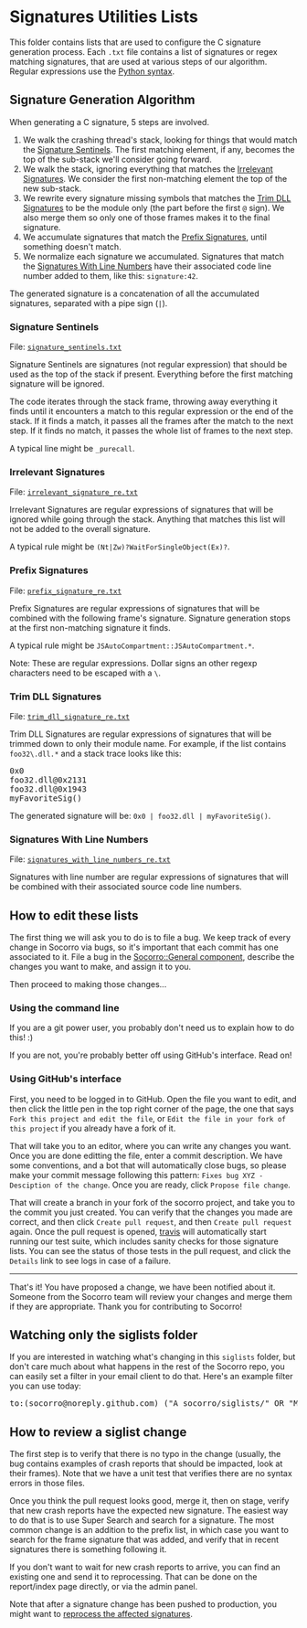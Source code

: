 # Signatures Utilities Lists

This folder contains lists that are used to configure the C signature generation process. Each ``.txt`` file contains a list of signatures or regex matching signatures, that are used at various steps of our algorithm. Regular expressions use the [Python syntax](https://docs.python.org/2/library/re.html#regular-expression-syntax).

## Signature Generation Algorithm

When generating a C signature, 5 steps are involved.

1. We walk the crashing thread's stack, looking for things that would match the [Signature Sentinels](#signature-sentinels). The first matching element, if any, becomes the top of the sub-stack we'll consider going forward.
2. We walk the stack, ignoring everything that matches the [Irrelevant Signatures](#irrelevant-signatures). We consider the first non-matching element the top of the new sub-stack.
3. We rewrite every signature missing symbols that matches the [Trim DLL Signatures](#trim-dll-signatures) to be the module only (the part before the first ``@`` sign). We also merge them so only one of those frames makes it to the final signature.
4. We accumulate signatures that match the [Prefix Signatures](#prefix-signatures), until something doesn't match.
5. We normalize each signature we accumulated. Signatures that match the [Signatures With Line Numbers](#signatures-with-line-numbers) have their associated code line number added to them, like this: ``signature:42``.

The generated signature is a concatenation of all the accumulated signatures, separated with a pipe sign (`` | ``).

### Signature Sentinels

File: [``signature_sentinels.txt``](./signature_sentinels.txt)

Signature Sentinels are signatures (not regular expression) that should be used as the top of the stack if present. Everything before the first matching signature will be ignored.

The code iterates through the stack frame, throwing away everything it finds until it encounters a match to this regular expression or the end of the stack. If it finds a match, it passes all the frames after the match to the next step. If it finds no match, it passes the whole list of frames to the next step.

A typical line might be `_purecall`.


### Irrelevant Signatures

File: [``irrelevant_signature_re.txt``](./irrelevant_signature_re.txt)

Irrelevant Signatures are regular expressions of signatures that will be ignored while going through the stack. Anything that matches this list will not be added to the overall signature.

A typical rule might be `(Nt|Zw)?WaitForSingleObject(Ex)?`.


### Prefix Signatures

File: [``prefix_signature_re.txt``](./prefix_signature_re.txt)

Prefix Signatures are regular expressions of signatures that will be combined with the following frame's signature. Signature generation stops at the first non-matching signature it finds.

A typical rule might be `JSAutoCompartment::JSAutoCompartment.*`.

Note: These are regular expressions. Dollar signs an other regexp characters need to be escaped with a `\`.


### Trim DLL Signatures

File: [``trim_dll_signature_re.txt``](./trim_dll_signature_re.txt)

Trim DLL Signatures are regular expressions of signatures that will be trimmed down to only their module name. For example, if the list contains ``foo32\.dll.*`` and a stack trace looks like this:

<pre>0x0
foo32.dll@0x2131
foo32.dll@0x1943
myFavoriteSig()
</pre>

The generated signature will be: ``0x0 | foo32.dll | myFavoriteSig()``.

### Signatures With Line Numbers

File: [``signatures_with_line_numbers_re.txt``](./signatures_with_line_numbers_re.txt)

Signatures with line number are regular expressions of signatures that will be combined with their associated source code line numbers.

## How to edit these lists

The first thing we will ask you to do is to file a bug. We keep track of every change in Socorro via bugs, so it's important that each commit has one associated to it. File a bug in the [Socorro::General component](https://bugzilla.mozilla.org/enter_bug.cgi?product=Socorro&component=General), describe the changes you want to make, and assign it to you.

Then proceed to making those changes...

### Using the command line

If you are a git power user, you probably don't need us to explain how to do this! :)

If you are not, you're probably better off using GitHub's interface. Read on!

### Using GitHub's interface

First, you need to be logged in to GitHub. Open the file you want to edit, and then click the little pen in the top right corner of the page, the one that says ``Fork this project and edit the file``, or ``Edit the file in your fork of this project`` if you already have a fork of it.

That will take you to an editor, where you can write any changes you want. Once you are done editting the file, enter a commit description. We have some conventions, and a bot that will automatically close bugs, so please make your commit message following this pattern: ``Fixes bug XYZ - Desciption of the change``. Once you are ready, click ``Propose file change``.

That will create a branch in your fork of the socorro project, and take you to the commit you just created. You can verify that the changes you made are correct, and then click ``Create pull request``, and then ``Create pull request`` again. Once the pull request is opened, [travis](https://travis-ci.org/mozilla/socorro) will automatically start running our test suite, which includes sanity checks for those signature lists. You can see the status of those tests in the pull request, and click the ``Details`` link to see logs in case of a failure.

---

That's it! You have proposed a change, we have been notified about it. Someone from the Socorro team will review your changes and merge them if they are appropriate. Thank you for contributing to Socorro!

## Watching only the siglists folder

If you are interested in watching what's changing in this ``siglists`` folder, but don't care much about what happens in the rest of the Socorro repo, you can easily set a filter in your email client to do that. Here's an example filter you can use today:

<pre>to:(socorro@noreply.github.com) ("A socorro/siglists/" OR "M socorro/siglists/" OR "D socorro/siglists")</pre>

## How to review a siglist change

The first step is to verify that there is no typo in the change (usually, the bug contains examples of crash reports that should be impacted, look at their frames). Note that we have a unit test that verifies there are no syntax errors in those files.

Once you think the pull request looks good, merge it, then on stage, verify that new crash reports have the expected new signature. The easiest way to do that is to use Super Search and search for a signature. The most common change is an addition to the prefix list, in which case you want to search for the frame signature that was added, and verify that in recent signatures there is something following it.

If you don't want to wait for new crash reports to arrive, you can find an existing one and send it to reprocessing. That can be done on the report/index page directly, or via the admin panel.

Note that after a signature change has been pushed to production, you might want to [reprocess the affected signatures](https://github.com/adngdb/reprocess).
